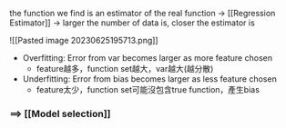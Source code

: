 the function we find is an estimator of the real function ->  [[Regression Estimator]]
-> larger the number of data is, closer the estimator is

![[Pasted image 20230625195713.png]]
+ Overfitting: Error from var becomes larger as more feature chosen
	+ feature越多，function set越大，var越大(越分散)
+ Underfitting: Error from bias becomes larger as less feature chosen
	+ feature太少，function set可能沒包含true function，產生bias

###   ==> [[Model selection]]

